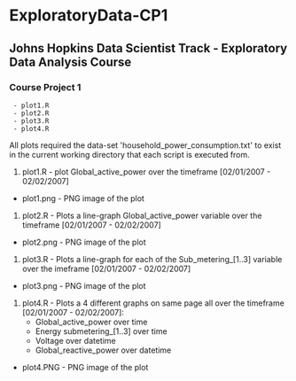 # ExploratoryData-CP1
## Johns Hopkins Data Scientist Track - Exploratory Data Analysis Course
### Course Project 1 
     - plot1.R 
     - plot2.R
     - plot3.R
     - plot4.R

All plots required the data-set 'household_power_consumption.txt' to exist in the current
working directory that each script is executed from.


1. plot1.R - plot Global_active_power over  the timeframe [02/01/2007 - 02/02/2007]
  * plot1.png - PNG image of the plot


1. plot2.R - Plots a line-graph Global_active_power variable over the timeframe [02/01/2007 - 02/02/2007]
  * plot2.png - PNG image of the plot


1. plot3.R - Plots a line-graph for each of the Sub_metering_[1..3] variable over the imeframe [02/01/2007 - 02/02/2007]
  * plot3.png - PNG image of the plot


1. plot4.R - Plots a 4 different graphs on same page all over the timeframe [02/01/2007 - 02/02/2007]:
     *  Global_active_power over time
     *  Energy submetering_[1..3] over time
     *  Voltage over datetime
     *  Global_reactive_power over datetime
  * plot4.PNG - PNG image of the plot
